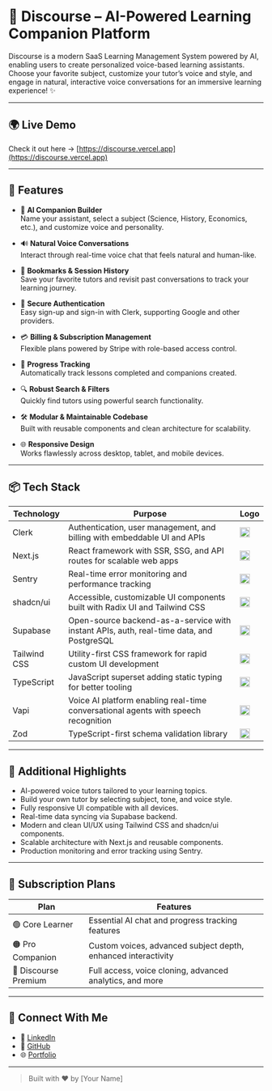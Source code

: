 # 🧠 Discourse – AI-Powered Learning Companion Platform

Discourse is a modern SaaS Learning Management System powered by AI, enabling users to create personalized voice-based learning assistants. Choose your favorite subject, customize your tutor’s voice and style, and engage in natural, interactive voice conversations for an immersive learning experience! ✨

---

## 🌍 Live Demo

Check it out here → [https://discourse.vercel.app](https://discourse.vercel.app)

---

## 🚀 Features

- 🎨 **AI Companion Builder**  
  Name your assistant, select a subject (Science, History, Economics, etc.), and customize voice and personality.

- 🔊 **Natural Voice Conversations**  
  Interact through real-time voice chat that feels natural and human-like.

- 📌 **Bookmarks & Session History**  
  Save your favorite tutors and revisit past conversations to track your learning journey.

- 👤 **Secure Authentication**  
  Easy sign-up and sign-in with Clerk, supporting Google and other providers.

- 💳 **Billing & Subscription Management**  
  Flexible plans powered by Stripe with role-based access control.

- 🧾 **Progress Tracking**  
  Automatically track lessons completed and companions created.

- 🔍 **Robust Search & Filters**  
  Quickly find tutors using powerful search functionality.

- 🛠️ **Modular & Maintainable Codebase**  
  Built with reusable components and clean architecture for scalability.

- 🌐 **Responsive Design**  
  Works flawlessly across desktop, tablet, and mobile devices.

---

## 📦 Tech Stack

| Technology   | Purpose                                                                                      | Logo                             |
|--------------|----------------------------------------------------------------------------------------------|---------------------------------|
| Clerk        | Authentication, user management, and billing with embeddable UI and APIs                     | <img src="https://clerk.dev/favicon.ico" width="20" alt="Clerk" />         |
| Next.js      | React framework with SSR, SSG, and API routes for scalable web apps                         | <img src="https://nextjs.org/static/favicon/favicon.ico" width="20" alt="Next.js" />         |
| Sentry       | Real-time error monitoring and performance tracking                                         | <img src="https://github.com/Scar1109/skill-icons/blob/main/icons/Sentry.svg" width="20" alt="Sentry" />         |
| shadcn/ui    | Accessible, customizable UI components built with Radix UI and Tailwind CSS                 | <img src="https://shadcn-ui.com/favicon.ico" width="20" alt="shadcn/ui" />  |
| Supabase     | Open-source backend-as-a-service with instant APIs, auth, real-time data, and PostgreSQL    | <img src="https://supabase.com/favicon.ico" width="20" alt="Supabase" />   |
| Tailwind CSS | Utility-first CSS framework for rapid custom UI development                                 | <img src="https://tailwindcss.com/favicon-32x32.png" width="20" alt="Tailwind CSS" />         |
| TypeScript   | JavaScript superset adding static typing for better tooling                                 | <img src="https://www.typescriptlang.org/favicon-32x32.png" width="20" alt="TypeScript" />    |
| Vapi         | Voice AI platform enabling real-time conversational agents with speech recognition          | <img src="https://vapi.ai/favicon.ico" width="20" alt="Vapi" />             |
| Zod          | TypeScript-first schema validation library                                                  | <img src="https://zod.dev/favicon.ico" width="20" alt="Zod" />             |


---

## 🧰 Additional Highlights

- AI-powered voice tutors tailored to your learning topics.  
- Build your own tutor by selecting subject, tone, and voice style.  
- Fully responsive UI compatible with all devices.  
- Real-time data syncing via Supabase backend.  
- Modern and clean UI/UX using Tailwind CSS and shadcn/ui components.  
- Scalable architecture with Next.js and reusable components.  
- Production monitoring and error tracking using Sentry.

---

## 💼 Subscription Plans

| Plan               | Features                                                  |
|--------------------|-----------------------------------------------------------|
| 🟢 Core Learner      | Essential AI chat and progress tracking features          |
| 🟠 Pro Companion     | Custom voices, advanced subject depth, enhanced interactivity |
| 🔵 Discourse Premium | Full access, voice cloning, advanced analytics, and more   |

---

## 💬 Connect With Me

- 💼 [LinkedIn](https://linkedin.com/in/your-profile)  
- 🐙 [GitHub](https://github.com/your-username)  
- 🌐 [Portfolio](https://yourportfolio.com)  

---

> Built with ❤️ by [Your Name]

